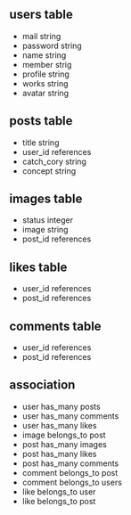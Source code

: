 ## users table
- mail string
- password string
- name string
- member strig
- profile string
- works string
- avatar string

## posts table
- title string
- user_id references
- catch_cory string
- concept string

## images table
- status integer
- image string
- post_id references

## likes table
- user_id references
- post_id references

## comments table
- user_id references
- post_id references

## association
- user has_many posts
- user has_many comments
- user has_many likes
- image belongs_to post
- post has_many images
- post has_many likes
- post has_many comments
- comment belongs_to post
- comment belongs_to users
- like belongs_to user
- like belongs_to post